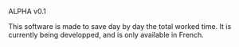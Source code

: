 ALPHA v0.1

This software is made to save day by day the total worked time.
It is currently being developped, and is only available in French.

